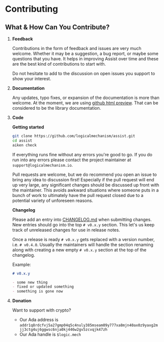 # Contributing

## What & How Can You Contribute?

1. **Feedback**

   Contributions in the form of feedback and issues are very much welcome. Whether it may be a suggestion, a bug report, or maybe some questions that you have. It helps in improving Assist over time and these are the best kind of contributions to start with.

   Do not hesitate to add to the discussion on open issues you support to show your interest.

2. **Documentation**

   Any updates, typo fixes, or expansion of the documentation is more than welcome. At the moment,
   we are using [github html preview](https://htmlpreview.github.io/?https://raw.githubusercontent.com/logicalmechanism/assist/main/docs/index.html).
   That can be considered to be the library documentation.

3. **Code**

   **Getting started**

   ```bash
   git clone https://github.com/logicalmechanism/assist.git
   cd assist
   aiken check
   ```

   If everything runs fine without any errors you're good to go. If you do run into any errors please contact the project maintainer at `support@logicalmechanism.io`.

   Pull requests are welcome, but we do recommend you open an issue to bring any idea to discussion first! Especially if the pull request will end up very large, any significant changes should be discussed up front with the maintainer. This avoids awkward situations where someone puts in a bunch of work to ultimately have the pull request closed due to a potential variety of unforeseen reasons.

   **Changelog**

   Please add an entry into [CHANGELOG.md](./CHANGELOG.md) when submitting changes. New entries should go into the top `# v0.x.y` section. This let's us keep track of unreleased changes for use in release notes.

   Once a release is ready `# v0.x.y` gets replaced with a version number, i.e. `# v0.4.0`. Usually the maintainers will handle the section renaming along with creating a new empty `# v0.x.y` section at the top of the changelog.

   Example: 

   ```md
   # v0.x.y

   - some new thing
   - fixed or updated something
   - something is gone now
   ```

4. **Donation**

   Want to support with crypto?

   - Our Ada address is `addr1q8rdcfvj5a27gmp04q5c4nuly385mseam09y777xa8mjn40ax0z9yaxg2mjj3ctg4uj6ggwsc6nja0kj446w2gv5zcvqjk47zh`
   - Our Ada handle is `$logic.mech`
